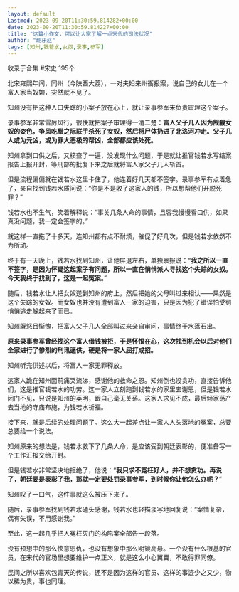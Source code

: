 ```yaml
---
layout: default
Lastmod: 2023-09-20T11:30:59.814282+00:00
date: 2023-09-20T11:30:59.814227+00:00
title: "这篇小作文，可以让大家了解一点宋代的司法状况"
author: "龅牙赵"
tags: [知州,钱若水,女奴,录事,参军]
---
```


收录于合集 #宋史 195个

北宋雍熙年间，同州（今陕西大荔），一对夫妇来州衙报案，说自己的女儿在一个富人家当奴婢，突然就不见了。

知州没有把这种人口失踪的小案子放在心上，就让录事参军来负责审理这个案子。

录事参军非常雷厉风行，很快就把案子审理得一清二楚：**富人父子几人因为觊觎女奴的姿色，争风吃醋之际联手杀死了女奴，然后将尸体扔进了北洛河冲走。父子几人或为元凶，或为罪大恶极的帮凶，全部都应该处死。**

知州拿到口供之后，又核查了一遍，没发现什么问题，于是就让推官钱若水写结案报告上报开封，等刑部的批复下来之后就将富人家父子几人斩首。

但是流程偏偏就在钱若水这里卡住了，他连着好几天都不签字。录事参军有点着急了，亲自找到钱若水质问说：“你是不是收了这家人的钱，所以想帮他们开脱死罪？”

钱若水也不生气，笑着解释说：“事关几条人命的事情，且容我慢慢看口供，如果真没问题，我一定会签字的。”

就这样一直拖了十多天，连知州都有点不耐烦，催促了好几次，但是钱若水依然不为所动。

终于有一天晚上，钱若水找到知州，让他屏退左右，单独禀报说：“**我之所以一直不签字，是因为怀疑这起案子有问题，所以一直在悄悄派人寻找这个失踪的女奴。今天我终于找到了，这是一起冤案。**”

随后，钱若水让人把女奴送到知州的府上，然后把她的父母叫过来相认——果然是这个失踪的女奴。而女奴也并没有遭到富人一家的迫害，只是因为犯了错误怕受罚悄悄逃走躲起来了而已。

知州既怒且惭愧，把富人父子几人全部叫过来亲自审问，事情终于水落石出。

**原来录事参军曾经找这个富人借钱被拒，于是怀恨在心，这次找到机会以后对他们全家进行了惨烈的刑讯逼供，硬是将一家人屈打成招。**

知州听完供述以后，将富人一家无罪释放。

这家人跪在知州面前痛哭流涕，感谢他的救命之恩。知州倒也没贪功，直接告诉他们，这是推官钱若水的功劳。这一家人立刻跑到钱若水的家里去谢恩，但是钱若水闭门不见，只说是知州的英明，跟自己毫无关系。这家人求见不成，最后倾家荡产去当地的寺庙布施，为钱若水祈福。

接下来，就是后续的处理问题了。这么大一起差点让一家人人头落地的冤案，总要总要给一个说法。

知州原来的想法是，钱若水救下了几条人命，是应该受到朝廷表彰的，便准备写一个工作汇报交给开封。

但是钱若水非常坚决地拒绝了，他说：“**我只求不冤枉好人，并不想贪功。再说了，朝廷要是表彰了我，那就一定要处罚录事参军，到时候你让他怎么办呢？**”

知州叹了一口气，这件事就这么被压下来了。

随后，录事参军找到钱若水磕头感谢，钱若水也轻描淡写地回复说：“案情复杂，偶有失误，不用感谢我。”

至此，这一起几乎把人冤枉灭门的构陷案全部告一段落。

没有预想中的那么快意恩仇，也没有想象中那么明镜高悬。一个没有什么根基的官员，在宋代的官场里想要维护一点正义，就是这么小心翼翼，不敢得罪同僚。

民间之所以喜欢包青天的传说，还不是因为这样的官员、这样的事迹少之又少，物以稀为贵，事也同理。


